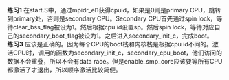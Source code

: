 **练习1** 在start.S中，通过mpidr_el1获得cpuid，如果是0则是primary CPU，跳转到primary处，否则是secondary CPU。Secondary CPU首先通过spin lock，等待clear_bss_flag被设为1。然后根据cpu id设置sp。然后spin lock，等待对应自己的secondary_boot_flag被设为1。之后进入secondary_init_c，完成boot。  
**练习3** 应该是正确的。因为每个CPU的boot栈和内核栈是根据cpu id不同的。激活CPU时，调用的函数为secondary_init_c，secondary_cpu_boot，他们访问的数据不会重叠，所以不会有data race。但是enable_smp_core应该要等所有CPU都激活了才退出，所以顺序激活比较简便。  
